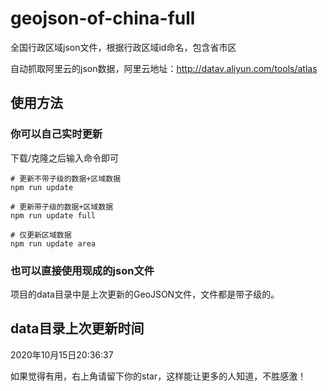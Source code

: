 # geojson-of-china-full
全国行政区域json文件，根据行政区域id命名，包含省市区

自动抓取阿里云的json数据，阿里云地址：http://datav.aliyun.com/tools/atlas

## 使用方法

### 你可以自己实时更新
下载/克隆之后输入命令即可

```
# 更新不带子级的数据+区域数据
npm run update

# 更新带子级的数据+区域数据
npm run update full

# 仅更新区域数据
npm run update area
```

### 也可以直接使用现成的json文件
项目的data目录中是上次更新的GeoJSON文件，文件都是带子级的。

## data目录上次更新时间
2020年10月15日20:36:37


如果觉得有用，右上角请留下你的star，这样能让更多的人知道，不胜感激！
